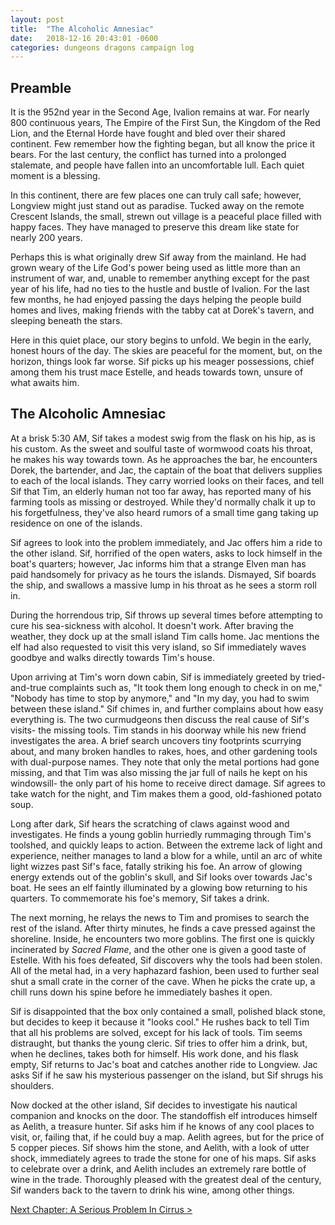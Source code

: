 ```yaml
---
layout: post
title:  "The Alcoholic Amnesiac"
date:   2018-12-16 20:43:01 -0600
categories: dungeons dragons campaign log
---
```


## Preamble

It is the 952nd year in the Second Age, Ivalion remains at war. For nearly 800 continuous years, The Empire of the First Sun, the Kingdom of the Red Lion, and the Eternal Horde have fought and bled over their shared continent. Few remember how the fighting began, but all know the price it bears. For the last century, the conflict has turned into a prolonged stalemate, and people have fallen into an uncomfortable lull. Each quiet moment is a blessing.

In this continent, there are few places one can truly call safe; however, Longview might just stand out as paradise. Tucked away on the remote Crescent Islands, the small, strewn out village is a peaceful place filled with happy faces. They have managed to preserve this dream like state for nearly 200 years.

Perhaps this is what originally drew Sif away from the mainland. He had grown weary of the Life God's power being used as little more than an instrument of war, and, unable to remember anything except for the past year of his life, had no ties to the hustle and bustle of Ivalion. For the last few months, he had enjoyed passing the days helping the people build homes and lives, making friends with the tabby cat at Dorek's tavern, and sleeping beneath the stars.

Here in this quiet place, our story begins to unfold. We begin in the early, honest hours of the day. The skies are peaceful for the moment, but, on the horizon, things look far worse. Sif picks up his meager possessions, chief among them his trust mace Estelle, and heads towards town, unsure of what awaits him.

## The Alcoholic Amnesiac

At a brisk 5:30 AM, Sif takes a modest swig from the flask on his hip, as is his custom. As the sweet and soulful taste of wormwood coats his throat, he makes his way towards town. As he approaches the bar, he encounters Dorek, the bartender, and Jac, the captain of the boat that delivers supplies to each of the local islands. They carry worried looks on their faces, and tell Sif that Tim, an elderly human not too far away, has reported many of his farming tools as missing or destroyed. While they'd normally chalk it up to his forgetfulness, they've also heard rumors of a small time gang taking up residence on one of the islands.

Sif agrees to look into the problem immediately, and Jac offers him a ride to the other island. Sif, horrified of the open waters, asks to lock himself in the boat's quarters; however, Jac informs him that a strange Elven man has paid handsomely for privacy as he tours the islands. Dismayed, Sif boards the ship, and swallows a massive lump in his throat as he sees a storm roll in.

During the horrendous trip, Sif throws up several times before attempting to cure his sea-sickness with alcohol. It doesn't work. After braving the weather, they dock up at the small island Tim calls home. Jac mentions the elf had also requested to visit this very island, so Sif immediately waves goodbye and walks directly towards Tim's house.

Upon arriving at Tim's worn down cabin, Sif is immediately greeted by tried-and-true complaints such as, "It took them long enough to check in on me," "Nobody has time to stop by anymore," and "In my day, you had to swim between these island." Sif chimes in, and further complains about how easy everything is. The two curmudgeons then discuss the real cause of Sif's visits- the missing tools. Tim stands in his doorway while his new friend investigates the area. A brief search uncovers tiny footprints scurrying about, and many broken handles to rakes, hoes, and other gardening tools with dual-purpose names. They note that only the metal portions had gone missing, and that Tim was also missing the jar full of nails he kept on his windowsill- the only part of his home to receive direct damage. Sif agrees to take watch for the night, and Tim makes them a good, old-fashioned potato soup.

Long after dark, Sif hears the scratching of claws against wood and investigates. He finds a young goblin hurriedly rummaging through Tim's toolshed, and quickly leaps to action. Between the extreme lack of light and experience, neither manages to land a blow for a while, until an arc of white light wizzes past Sif's face, fatally striking his foe. An arrow of glowing energy extends out of the goblin's skull, and Sif looks over towards Jac's boat. He sees an elf faintly illuminated by a glowing bow returning to his quarters. To commemorate his foe's memory, Sif takes a drink.

The next morning, he relays the news to Tim and promises to search the rest of the island. After thirty minutes, he finds a cave pressed against the shoreline. Inside, he encounters two more goblins. The first one is quickly incinerated by *Sacred Flame*, and the other one is given a good taste of Estelle. With his foes defeated, Sif discovers why the tools had been stolen. All of the metal had, in a very haphazard fashion, been used to further seal shut a small crate in the corner of the cave. When he picks the crate up, a chill runs down his spine before he immediately bashes it open.

Sif is disappointed that the box only contained a small, polished black stone, but decides to keep it because it "looks cool." He rushes back to tell Tim that all his problems are solved, except for his lack of tools. Tim seems distraught, but thanks the young cleric. Sif tries to offer him a drink, but, when he declines, takes both for himself. His work done, and his flask empty, Sif returns to Jac's boat and catches another ride to Longview. Jac asks Sif if he saw his mysterious passenger on the island, but Sif shrugs his shoulders.

Now docked at the other island, Sif decides to investigate his nautical companion and knocks on the door. The standoffish elf introduces himself as Aelith, a treasure hunter. Sif asks him if he knows of any cool places to visit, or, failing that, if he could buy a map. Aelith agrees, but for the price of 5 copper pieces. Sif shows him the stone, and Aelith, with a look of utter shock, immediately agrees to trade the stone for one of his maps. Sif asks to celebrate over a drink, and Aelith includes an extremely rare bottle of wine in the trade. Thoroughly pleased with the greatest deal of the century, Sif wanders back to the tavern to drink his wine, among other things.

[Next Chapter: A Serious Problem In Cirrus >](https://nnichols.github.io/serious-cirrus/)
